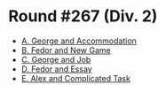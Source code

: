 # Round #267 (Div. 2)

* [A. George and Accommodation][]
* [B. Fedor and New Game][]
* [C. George and Job][]
* [D. Fedor and Essay][]
* [E. Alex and Complicated Task][]

[A. George and Accommodation]:  http://codeforces.com/contest/467/problem/A
[B. Fedor and New Game]:        http://codeforces.com/contest/467/problem/B
[C. George and Job]:            http://codeforces.com/contest/467/problem/C
[D. Fedor and Essay]:           http://codeforces.com/contest/467/problem/D
[E. Alex and Complicated Task]: http://codeforces.com/contest/467/problem/E

